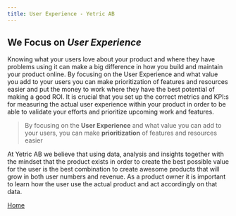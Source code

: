 ```yaml
---
title: User Experience - Yetric AB
---
```


## We Focus on _User Experience_

Knowing what your users love about your product and where they have problems using it can make a big difference in how you build and maintain your product online. By focusing on the User Experience and what value you add to your users you can make prioritization of features and resources easier and put the money to work where they have the best potential of making a good ROI. It is crucial that you set up the correct metrics and KPI:s for measuring the actual user experience within your product in order to be able to validate your efforts and prioritize upcoming work and features.

> By focusing on the **User Experience** and what value you can add to your users, you can make **prioritization** of features and resources easier

At Yetric AB we believe that using data, analysis and insights together with the mindset that the product exists in order to create the best possible value for the user is the best combination to create awesome products that will grow in both user numbers and revenue. As a product owner it is important to learn how the user use the actual product and act accordingly on that data.

[Home](/)
